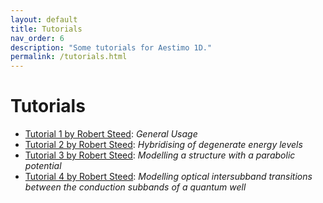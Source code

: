 ```yaml
---
layout: default
title: Tutorials
nav_order: 6
description: "Some tutorials for Aestimo 1D."
permalink: /tutorials.html
---
```


# Tutorials

* [Tutorial 1 by Robert Steed](http://nbviewer.jupyter.org/github/aestimosolver/aestimo/blob/master/tutorials/Aestimo_tutorial1.ipynb): *General Usage* 
* [Tutorial 2 by Robert Steed](http://nbviewer.jupyter.org/github/aestimosolver/aestimo/blob/master/tutorials/Aestimo_tutorial2.ipynb): *Hybridising of degenerate energy levels* 
* [Tutorial 3 by Robert Steed](http://nbviewer.jupyter.org/github/aestimosolver/aestimo/blob/master/tutorials/Aestimo_tutorial3.ipynb): *Modelling a structure with a parabolic potential* 
* [Tutorial 4 by Robert Steed](http://nbviewer.jupyter.org/github/aestimosolver/aestimo/blob/master/tutorials/Aestimo_tutorial4.ipynb): *Modelling optical intersubband transitions between the conduction subbands of a quantum well* 
